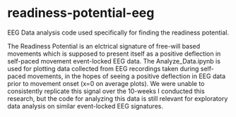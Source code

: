 # readiness-potential-eeg
EEG Data analysis code used specifically for finding the readiness potential.

The Readiness Potential is an elctrical signature of free-will based movements which is supposed to present itself as a positive deflection in self-paced movement event-locked EEG data. The Analyze_Data.ipynb is used for plotting data collected from EEG recordings taken during self-paced movements, in the hopes of seeing a positive deflection in EEG data prior to movement onset (x=0 on average plots). We were unable to consistently replicate this signal over the 10-weeks I conducted this research, but the code for analyzing this data is still relevant for exploratory data analysis on similar event-locked EEG signatures.

